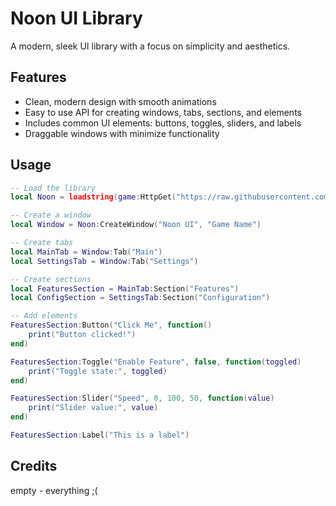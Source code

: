 # Noon UI Library

A modern, sleek UI library with a focus on simplicity and aesthetics.

## Features

- Clean, modern design with smooth animations
- Easy to use API for creating windows, tabs, sections, and elements
- Includes common UI elements: buttons, toggles, sliders, and labels
- Draggable windows with minimize functionality

## Usage

```lua
-- Load the library
local Noon = loadstring(game:HttpGet("https://raw.githubusercontent.com/USERNAME/noon-ui/main/NoonLibrary.lua"))()

-- Create a window
local Window = Noon:CreateWindow("Noon UI", "Game Name")

-- Create tabs
local MainTab = Window:Tab("Main")
local SettingsTab = Window:Tab("Settings")

-- Create sections
local FeaturesSection = MainTab:Section("Features")
local ConfigSection = SettingsTab:Section("Configuration")

-- Add elements
FeaturesSection:Button("Click Me", function()
    print("Button clicked!")
end)

FeaturesSection:Toggle("Enable Feature", false, function(toggled)
    print("Toggle state:", toggled)
end)

FeaturesSection:Slider("Speed", 0, 100, 50, function(value)
    print("Slider value:", value)
end)

FeaturesSection:Label("This is a label")
```

## Credits

empty - everything ;(
